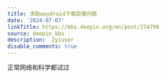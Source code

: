 ```yaml
---
title: 求助waydroid下载巨慢问题
date: '2024-07-07'
linkTitle: https://bbs.deepin.org/en/post/274798
source: deepin_bbs
description:  2yiuser 
disable_comments: true
---
```

正常网络和科学都试过
